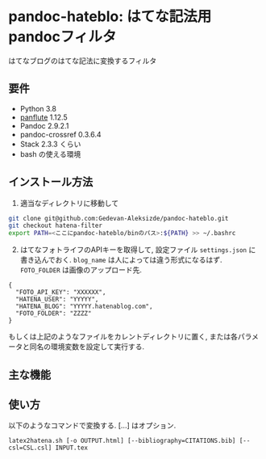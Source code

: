 # pandoc-hateblo: はてな記法用pandocフィルタ

はてなブログのはてな記法に変換するフィルタ

## 要件

- Python 3.8
- [panflute](http://scorreia.com/software/panflute/) 1.12.5
- Pandoc 2.9.2.1
- pandoc-crossref 0.3.6.4
- Stack 2.3.3 くらい
- bash の使える環境

## インストール方法

1. 適当なディレクトリに移動して

```sh
git clone git@github.com:Gedevan-Aleksizde/pandoc-hateblo.git
git checkout hatena-filter
export PATH=<ここにpandoc-hateblo/binのパス>:${PATH} >> ~/.bashrc
```

2. はてなフォトライフのAPIキーを取得して, 設定ファイル `settings.json` に書き込んでおく. `blog_name` は人によっては違う形式になるはず. `FOTO_FOLDER` は画像のアップロード先.

```
{
  "FOTO_API_KEY": "XXXXXX",
  "HATENA_USER": "YYYYY",
  "HATENA_BLOG": "YYYYY.hatenablog.com",
  "FOTO_FOLDER": "ZZZZ"
}
```

もしくは上記のようなファイルをカレントディレクトリに置く, または各パラメータと同名の環境変数を設定して実行する.


## 主な機能

## 使い方

以下のようなコマンドで変換する. [...] はオプション.

```
latex2hatena.sh [-o OUTPUT.html] [--bibliography=CITATIONS.bib] [--csl=CSL.csl] INPUT.tex
```